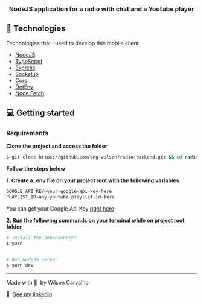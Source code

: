 <h3 align="center">
  NodeJS application for a radio with chat and a Youtube player
</h3>

## 🚀 Technologies

Technologies that I used to develop this mobile client

- [NodeJS](https://nodejs.org/en/)
- [TypeScript](https://www.typescriptlang.org/)
- [Express](http://expressjs.com/)
- [Socket.io](https://github.com/socketio/socket.io#readme)
- [Cors](https://github.com/expressjs/cors#readme)
- [DotEnv](https://github.com/motdotla/dotenv#readme)
- [Node Fetch](https://github.com/node-fetch/node-fetch)

## 💻 Getting started

### Requirements


**Clone the project and access the folder**

```bash
$ git clone https://github.com/eng-wilson/radio-backend.git && cd radio-backend
```

**Follow the steps below**

**1. Create a .env file on your project root with the following variables**

```js
GOOGLE_API_KEY=your-google-api-key-here
PLAYLIST_ID=any-youtube-playlist-id-here
```

You can get your Google Api Key [right here](https://console.cloud.google.com/)

**2. Run the following commands on your terminal while on project root folder**

```bash
# Install the dependencies
$ yarn


# Run NodeJS server
$ yarn dev
```
---

Made with 🖤&nbsp; by Wilson Carvalho

👋 &nbsp;[See my linkedin](https://www.linkedin.com/in/dev-wilson/)
